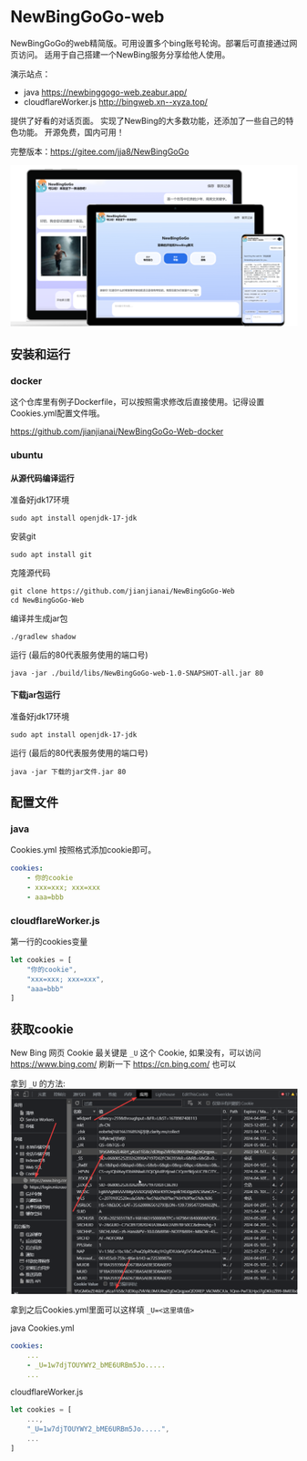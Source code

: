 # NewBingGoGo-web

NewBingGoGo的web精简版。可用设置多个bing账号轮询。部署后可直接通过网页访问。
适用于自己搭建一个NewBing服务分享给他人使用。

演示站点：
- java https://newbinggogo-web.zeabur.app/
- cloudflareWorker.js http://bingweb.xn--xyza.top/

提供了好看的对话页面。
实现了NewBing的大多数功能，还添加了一些自己的特色功能。
开源免费，国内可用！

完整版本：https://gitee.com/jja8/NewBingGoGo

![](./docs/img/1.png)

## 安装和运行
### docker

这个仓库里有例子Dockerfile，可以按照需求修改后直接使用。记得设置Cookies.yml配置文件哦。

https://github.com/jianjianai/NewBingGoGo-Web-docker

### ubuntu
#### 从源代码编译运行
准备好jdk17环境
~~~
sudo apt install openjdk-17-jdk
~~~

安装git
~~~
sudo apt install git
~~~

克隆源代码
~~~
git clone https://github.com/jianjianai/NewBingGoGo-Web
cd NewBingGoGo-Web
~~~

编译并生成jar包
~~~
./gradlew shadow
~~~

运行 (最后的80代表服务使用的端口号)
~~~
java -jar ./build/libs/NewBingGoGo-web-1.0-SNAPSHOT-all.jar 80
~~~

#### 下载jar包运行

准备好jdk17环境
~~~
sudo apt install openjdk-17-jdk
~~~

运行 (最后的80代表服务使用的端口号)
~~~
java -jar 下载的jar文件.jar 80
~~~

## 配置文件
### java
Cookies.yml 按照格式添加cookie即可。
~~~ yaml
cookies: 
    - 你的cookie
    - xxx=xxx; xxx=xxx
    - aaa=bbb
~~~

### cloudflareWorker.js

第一行的cookies变量
~~~ javascript
let cookies = [
    "你的cookie",
    "xxx=xxx; xxx=xxx",
    "aaa=bbb"
]
~~~

## 获取cookie
New Bing 网页 Cookie 最关键是 `_U` 这个 Cookie, 如果没有，可以访问 <https://www.bing.com/> 刷新一下 <https://cn.bing.com/> 也可以

拿到 `_U` 的方法:  
![cookie.png](./docs/img/2.png)

拿到之后Cookies.yml里面可以这样填 ```_U=<这里填值>```

java Cookies.yml
~~~ yaml
cookies: 
    ...
    - _U=1w7djTOUYWY2_bME6URBm5Jo.....
    ...
~~~

cloudflareWorker.js
~~~ javascript
let cookies = [
    ...,
    "_U=1w7djTOUYWY2_bME6URBm5Jo.....",
    ...
]
~~~
